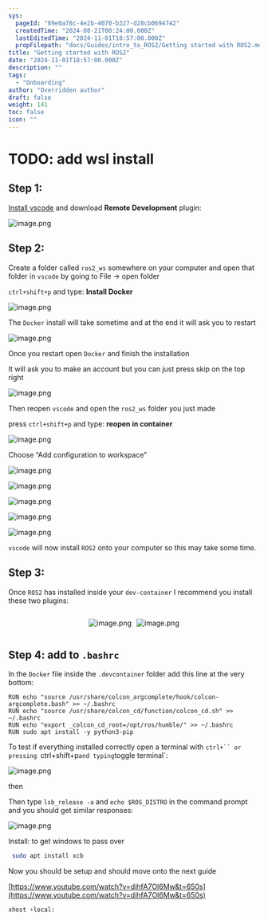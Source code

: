 ```yaml
---
sys:
  pageId: "89e0a78c-4e2b-4070-b327-d28cb0694742"
  createdTime: "2024-08-21T00:24:00.000Z"
  lastEditedTime: "2024-11-01T18:57:00.000Z"
  propFilepath: "docs/Guides/intro_to_ROS2/Getting started with ROS2.md"
title: "Getting started with ROS2"
date: "2024-11-01T18:57:00.000Z"
description: ""
tags:
  - "Onboarding"
author: "Overridden author"
draft: false
weight: 141
toc: false
icon: ""
---
```


# TODO: add wsl install

## Step 1:

[Install vscode](https://code.visualstudio.com/download) and download **Remote Development** plugin:

![image.png](https://prod-files-secure.s3.us-west-2.amazonaws.com/d518164a-d88e-44d1-a4ee-3adb3bd8bce0/efb52993-1881-4a40-b95e-6f020334f022/image.png?X-Amz-Algorithm=AWS4-HMAC-SHA256&X-Amz-Content-Sha256=UNSIGNED-PAYLOAD&X-Amz-Credential=ASIAZI2LB466S5NWFEHA%2F20250503%2Fus-west-2%2Fs3%2Faws4_request&X-Amz-Date=20250503T131630Z&X-Amz-Expires=3600&X-Amz-Security-Token=IQoJb3JpZ2luX2VjEFMaCXVzLXdlc3QtMiJGMEQCIAbhMS%2B7VTKfkJEiVHxXLXu5hp9s3lGtdNnQWpTmUVMjAiA4dqN%2Fqwc2taptqysrt7%2FEF8mMVOABeLiY%2F43DfN9cZSqIBAjs%2F%2F%2F%2F%2F%2F%2F%2F%2F%2F8BEAAaDDYzNzQyMzE4MzgwNSIMuG8gIE1nbXsiuAbKKtwD509Xrm03eApB6qnQ2eozczU%2FQ1WFKRHU4bAR%2B%2B32C3W5yoU4o6g0hsH%2BjSsYyWxAVv2nPFvk4fkaviFsPTEVq45gQji0tBvSQMDC%2FD3DfQ27dB5gVhTxnHraC5X22fs%2BGbEpZkaKp5e5FFiTkpY%2FOCPDgMHf2dTGe%2BU0VX53AkCHx1kw9MeXHzcLO6VYaxaHZGBbZzDed6JPiQQkZMI%2BQRxg1MS88POlpnvrLErfXoGPY5bHFVGelcCMFtUHJsW8XdHi487UDQ8AR88KzP%2BDSOY8%2FD8VHq8LJvJYVxhu%2Bx0ULIo785GurRhtH3YYZmpMeoqoZUyXQ%2FcqWhmKcqrHTIs3HR9HsFDo4eb6sIL%2BIOIMUYBKNq3yOfSth21ODDe%2F2tjNmCp3kHgfnzRR39lGIvIm6AZ%2FlPWMDQ9CCZH7fc2vrieoEWbeBM8filINQSwkl40uf6Lrsy8cJoyLlx5uEmWwXzycjl%2FULSxLa%2BW0Am75iSNsvftGY%2BvMxbNLq0CDDgfa2qbIEel2wo4OFsef778RKL4d%2Bl92NrX0cR4i%2FGfSywKW%2FaBtRnzfUp3rgZVujZOJcQoD%2FA0dNsx4zjpdfdxkvoWnPJh5xLcjZOdmSslh%2BkOuzQiH1%2BIkJWkwr97XwAY6pgE7JtgNWjtY%2B5er%2F5nCoWrd%2F%2BUP0dFmzV%2F5j4e2VMpHN6xUoVZNOJrRLlyDlEVOQvohazh%2F6ms9vCCaHF5yGPGRbUuEdlMHtUvvZtNBrWZCb3vakN3DM332IsA8ODgYcZw4%2FkjSNoMz65kvggrNJLTmRgBLbG2vPxY8bxK8qCe9hR59zaWK73%2FGdy9GPlCO8cKvPwKvSUPuTK9%2BlNIEBhw2ZYDa0Oln&X-Amz-Signature=5d0e81a2dd62b881fd42604328a2232fb3779fdf92b61f6861fe9c9f0a983697&X-Amz-SignedHeaders=host&x-id=GetObject)

## Step 2:

Create a folder called `ros2_ws` somewhere on your computer and open that folder in `vscode` by going to File → open folder 

`ctrl+shift+p` and type: **Install Docker**

![image.png](https://prod-files-secure.s3.us-west-2.amazonaws.com/d518164a-d88e-44d1-a4ee-3adb3bd8bce0/2269dc0e-1cd5-47ff-bceb-c04ad9b2eab0/image.png?X-Amz-Algorithm=AWS4-HMAC-SHA256&X-Amz-Content-Sha256=UNSIGNED-PAYLOAD&X-Amz-Credential=ASIAZI2LB466S5NWFEHA%2F20250503%2Fus-west-2%2Fs3%2Faws4_request&X-Amz-Date=20250503T131630Z&X-Amz-Expires=3600&X-Amz-Security-Token=IQoJb3JpZ2luX2VjEFMaCXVzLXdlc3QtMiJGMEQCIAbhMS%2B7VTKfkJEiVHxXLXu5hp9s3lGtdNnQWpTmUVMjAiA4dqN%2Fqwc2taptqysrt7%2FEF8mMVOABeLiY%2F43DfN9cZSqIBAjs%2F%2F%2F%2F%2F%2F%2F%2F%2F%2F8BEAAaDDYzNzQyMzE4MzgwNSIMuG8gIE1nbXsiuAbKKtwD509Xrm03eApB6qnQ2eozczU%2FQ1WFKRHU4bAR%2B%2B32C3W5yoU4o6g0hsH%2BjSsYyWxAVv2nPFvk4fkaviFsPTEVq45gQji0tBvSQMDC%2FD3DfQ27dB5gVhTxnHraC5X22fs%2BGbEpZkaKp5e5FFiTkpY%2FOCPDgMHf2dTGe%2BU0VX53AkCHx1kw9MeXHzcLO6VYaxaHZGBbZzDed6JPiQQkZMI%2BQRxg1MS88POlpnvrLErfXoGPY5bHFVGelcCMFtUHJsW8XdHi487UDQ8AR88KzP%2BDSOY8%2FD8VHq8LJvJYVxhu%2Bx0ULIo785GurRhtH3YYZmpMeoqoZUyXQ%2FcqWhmKcqrHTIs3HR9HsFDo4eb6sIL%2BIOIMUYBKNq3yOfSth21ODDe%2F2tjNmCp3kHgfnzRR39lGIvIm6AZ%2FlPWMDQ9CCZH7fc2vrieoEWbeBM8filINQSwkl40uf6Lrsy8cJoyLlx5uEmWwXzycjl%2FULSxLa%2BW0Am75iSNsvftGY%2BvMxbNLq0CDDgfa2qbIEel2wo4OFsef778RKL4d%2Bl92NrX0cR4i%2FGfSywKW%2FaBtRnzfUp3rgZVujZOJcQoD%2FA0dNsx4zjpdfdxkvoWnPJh5xLcjZOdmSslh%2BkOuzQiH1%2BIkJWkwr97XwAY6pgE7JtgNWjtY%2B5er%2F5nCoWrd%2F%2BUP0dFmzV%2F5j4e2VMpHN6xUoVZNOJrRLlyDlEVOQvohazh%2F6ms9vCCaHF5yGPGRbUuEdlMHtUvvZtNBrWZCb3vakN3DM332IsA8ODgYcZw4%2FkjSNoMz65kvggrNJLTmRgBLbG2vPxY8bxK8qCe9hR59zaWK73%2FGdy9GPlCO8cKvPwKvSUPuTK9%2BlNIEBhw2ZYDa0Oln&X-Amz-Signature=94d460a35bd8bfbafa8ee2c84265c4bd651fbd321b12edc4282e5c2d1577768f&X-Amz-SignedHeaders=host&x-id=GetObject)

The `Docker` install will take sometime and at the end it will ask you to restart

![image.png](https://prod-files-secure.s3.us-west-2.amazonaws.com/d518164a-d88e-44d1-a4ee-3adb3bd8bce0/ed233f78-be33-4b1f-b89c-9c346c0e961e/image.png?X-Amz-Algorithm=AWS4-HMAC-SHA256&X-Amz-Content-Sha256=UNSIGNED-PAYLOAD&X-Amz-Credential=ASIAZI2LB466S5NWFEHA%2F20250503%2Fus-west-2%2Fs3%2Faws4_request&X-Amz-Date=20250503T131630Z&X-Amz-Expires=3600&X-Amz-Security-Token=IQoJb3JpZ2luX2VjEFMaCXVzLXdlc3QtMiJGMEQCIAbhMS%2B7VTKfkJEiVHxXLXu5hp9s3lGtdNnQWpTmUVMjAiA4dqN%2Fqwc2taptqysrt7%2FEF8mMVOABeLiY%2F43DfN9cZSqIBAjs%2F%2F%2F%2F%2F%2F%2F%2F%2F%2F8BEAAaDDYzNzQyMzE4MzgwNSIMuG8gIE1nbXsiuAbKKtwD509Xrm03eApB6qnQ2eozczU%2FQ1WFKRHU4bAR%2B%2B32C3W5yoU4o6g0hsH%2BjSsYyWxAVv2nPFvk4fkaviFsPTEVq45gQji0tBvSQMDC%2FD3DfQ27dB5gVhTxnHraC5X22fs%2BGbEpZkaKp5e5FFiTkpY%2FOCPDgMHf2dTGe%2BU0VX53AkCHx1kw9MeXHzcLO6VYaxaHZGBbZzDed6JPiQQkZMI%2BQRxg1MS88POlpnvrLErfXoGPY5bHFVGelcCMFtUHJsW8XdHi487UDQ8AR88KzP%2BDSOY8%2FD8VHq8LJvJYVxhu%2Bx0ULIo785GurRhtH3YYZmpMeoqoZUyXQ%2FcqWhmKcqrHTIs3HR9HsFDo4eb6sIL%2BIOIMUYBKNq3yOfSth21ODDe%2F2tjNmCp3kHgfnzRR39lGIvIm6AZ%2FlPWMDQ9CCZH7fc2vrieoEWbeBM8filINQSwkl40uf6Lrsy8cJoyLlx5uEmWwXzycjl%2FULSxLa%2BW0Am75iSNsvftGY%2BvMxbNLq0CDDgfa2qbIEel2wo4OFsef778RKL4d%2Bl92NrX0cR4i%2FGfSywKW%2FaBtRnzfUp3rgZVujZOJcQoD%2FA0dNsx4zjpdfdxkvoWnPJh5xLcjZOdmSslh%2BkOuzQiH1%2BIkJWkwr97XwAY6pgE7JtgNWjtY%2B5er%2F5nCoWrd%2F%2BUP0dFmzV%2F5j4e2VMpHN6xUoVZNOJrRLlyDlEVOQvohazh%2F6ms9vCCaHF5yGPGRbUuEdlMHtUvvZtNBrWZCb3vakN3DM332IsA8ODgYcZw4%2FkjSNoMz65kvggrNJLTmRgBLbG2vPxY8bxK8qCe9hR59zaWK73%2FGdy9GPlCO8cKvPwKvSUPuTK9%2BlNIEBhw2ZYDa0Oln&X-Amz-Signature=6d97f8ed0914af3f2e74adfbf7a4c0ce7059437170623a8076cabdd998461ed6&X-Amz-SignedHeaders=host&x-id=GetObject)

Once you restart open `Docker` and finish the installation

It will ask you to make an account but you can just press skip on the top right

![image.png](https://prod-files-secure.s3.us-west-2.amazonaws.com/d518164a-d88e-44d1-a4ee-3adb3bd8bce0/21010ad9-1659-4fd9-9f59-9932a09b2a3d/image.png?X-Amz-Algorithm=AWS4-HMAC-SHA256&X-Amz-Content-Sha256=UNSIGNED-PAYLOAD&X-Amz-Credential=ASIAZI2LB466S5NWFEHA%2F20250503%2Fus-west-2%2Fs3%2Faws4_request&X-Amz-Date=20250503T131630Z&X-Amz-Expires=3600&X-Amz-Security-Token=IQoJb3JpZ2luX2VjEFMaCXVzLXdlc3QtMiJGMEQCIAbhMS%2B7VTKfkJEiVHxXLXu5hp9s3lGtdNnQWpTmUVMjAiA4dqN%2Fqwc2taptqysrt7%2FEF8mMVOABeLiY%2F43DfN9cZSqIBAjs%2F%2F%2F%2F%2F%2F%2F%2F%2F%2F8BEAAaDDYzNzQyMzE4MzgwNSIMuG8gIE1nbXsiuAbKKtwD509Xrm03eApB6qnQ2eozczU%2FQ1WFKRHU4bAR%2B%2B32C3W5yoU4o6g0hsH%2BjSsYyWxAVv2nPFvk4fkaviFsPTEVq45gQji0tBvSQMDC%2FD3DfQ27dB5gVhTxnHraC5X22fs%2BGbEpZkaKp5e5FFiTkpY%2FOCPDgMHf2dTGe%2BU0VX53AkCHx1kw9MeXHzcLO6VYaxaHZGBbZzDed6JPiQQkZMI%2BQRxg1MS88POlpnvrLErfXoGPY5bHFVGelcCMFtUHJsW8XdHi487UDQ8AR88KzP%2BDSOY8%2FD8VHq8LJvJYVxhu%2Bx0ULIo785GurRhtH3YYZmpMeoqoZUyXQ%2FcqWhmKcqrHTIs3HR9HsFDo4eb6sIL%2BIOIMUYBKNq3yOfSth21ODDe%2F2tjNmCp3kHgfnzRR39lGIvIm6AZ%2FlPWMDQ9CCZH7fc2vrieoEWbeBM8filINQSwkl40uf6Lrsy8cJoyLlx5uEmWwXzycjl%2FULSxLa%2BW0Am75iSNsvftGY%2BvMxbNLq0CDDgfa2qbIEel2wo4OFsef778RKL4d%2Bl92NrX0cR4i%2FGfSywKW%2FaBtRnzfUp3rgZVujZOJcQoD%2FA0dNsx4zjpdfdxkvoWnPJh5xLcjZOdmSslh%2BkOuzQiH1%2BIkJWkwr97XwAY6pgE7JtgNWjtY%2B5er%2F5nCoWrd%2F%2BUP0dFmzV%2F5j4e2VMpHN6xUoVZNOJrRLlyDlEVOQvohazh%2F6ms9vCCaHF5yGPGRbUuEdlMHtUvvZtNBrWZCb3vakN3DM332IsA8ODgYcZw4%2FkjSNoMz65kvggrNJLTmRgBLbG2vPxY8bxK8qCe9hR59zaWK73%2FGdy9GPlCO8cKvPwKvSUPuTK9%2BlNIEBhw2ZYDa0Oln&X-Amz-Signature=3be06c1413d6433f9811b92186d737ee2ab3e0b5196d869c0be8be27be55a34b&X-Amz-SignedHeaders=host&x-id=GetObject)

Then reopen `vscode` and open the `ros2_ws` folder you just made

press `ctrl+shift+p` and type: **reopen in container**

![image.png](https://prod-files-secure.s3.us-west-2.amazonaws.com/d518164a-d88e-44d1-a4ee-3adb3bd8bce0/4e93b8c2-41ad-488c-8095-c74205196118/image.png?X-Amz-Algorithm=AWS4-HMAC-SHA256&X-Amz-Content-Sha256=UNSIGNED-PAYLOAD&X-Amz-Credential=ASIAZI2LB466S5NWFEHA%2F20250503%2Fus-west-2%2Fs3%2Faws4_request&X-Amz-Date=20250503T131630Z&X-Amz-Expires=3600&X-Amz-Security-Token=IQoJb3JpZ2luX2VjEFMaCXVzLXdlc3QtMiJGMEQCIAbhMS%2B7VTKfkJEiVHxXLXu5hp9s3lGtdNnQWpTmUVMjAiA4dqN%2Fqwc2taptqysrt7%2FEF8mMVOABeLiY%2F43DfN9cZSqIBAjs%2F%2F%2F%2F%2F%2F%2F%2F%2F%2F8BEAAaDDYzNzQyMzE4MzgwNSIMuG8gIE1nbXsiuAbKKtwD509Xrm03eApB6qnQ2eozczU%2FQ1WFKRHU4bAR%2B%2B32C3W5yoU4o6g0hsH%2BjSsYyWxAVv2nPFvk4fkaviFsPTEVq45gQji0tBvSQMDC%2FD3DfQ27dB5gVhTxnHraC5X22fs%2BGbEpZkaKp5e5FFiTkpY%2FOCPDgMHf2dTGe%2BU0VX53AkCHx1kw9MeXHzcLO6VYaxaHZGBbZzDed6JPiQQkZMI%2BQRxg1MS88POlpnvrLErfXoGPY5bHFVGelcCMFtUHJsW8XdHi487UDQ8AR88KzP%2BDSOY8%2FD8VHq8LJvJYVxhu%2Bx0ULIo785GurRhtH3YYZmpMeoqoZUyXQ%2FcqWhmKcqrHTIs3HR9HsFDo4eb6sIL%2BIOIMUYBKNq3yOfSth21ODDe%2F2tjNmCp3kHgfnzRR39lGIvIm6AZ%2FlPWMDQ9CCZH7fc2vrieoEWbeBM8filINQSwkl40uf6Lrsy8cJoyLlx5uEmWwXzycjl%2FULSxLa%2BW0Am75iSNsvftGY%2BvMxbNLq0CDDgfa2qbIEel2wo4OFsef778RKL4d%2Bl92NrX0cR4i%2FGfSywKW%2FaBtRnzfUp3rgZVujZOJcQoD%2FA0dNsx4zjpdfdxkvoWnPJh5xLcjZOdmSslh%2BkOuzQiH1%2BIkJWkwr97XwAY6pgE7JtgNWjtY%2B5er%2F5nCoWrd%2F%2BUP0dFmzV%2F5j4e2VMpHN6xUoVZNOJrRLlyDlEVOQvohazh%2F6ms9vCCaHF5yGPGRbUuEdlMHtUvvZtNBrWZCb3vakN3DM332IsA8ODgYcZw4%2FkjSNoMz65kvggrNJLTmRgBLbG2vPxY8bxK8qCe9hR59zaWK73%2FGdy9GPlCO8cKvPwKvSUPuTK9%2BlNIEBhw2ZYDa0Oln&X-Amz-Signature=049b0cd03ea9e4915e99c60f2ad9b5b6ce8b284dd1629ff7764d706e9244154e&X-Amz-SignedHeaders=host&x-id=GetObject)

Choose “Add configuration to workspace”

![image.png](https://prod-files-secure.s3.us-west-2.amazonaws.com/d518164a-d88e-44d1-a4ee-3adb3bd8bce0/9560b282-5060-4989-ba37-97e7b2c22476/image.png?X-Amz-Algorithm=AWS4-HMAC-SHA256&X-Amz-Content-Sha256=UNSIGNED-PAYLOAD&X-Amz-Credential=ASIAZI2LB466S5NWFEHA%2F20250503%2Fus-west-2%2Fs3%2Faws4_request&X-Amz-Date=20250503T131630Z&X-Amz-Expires=3600&X-Amz-Security-Token=IQoJb3JpZ2luX2VjEFMaCXVzLXdlc3QtMiJGMEQCIAbhMS%2B7VTKfkJEiVHxXLXu5hp9s3lGtdNnQWpTmUVMjAiA4dqN%2Fqwc2taptqysrt7%2FEF8mMVOABeLiY%2F43DfN9cZSqIBAjs%2F%2F%2F%2F%2F%2F%2F%2F%2F%2F8BEAAaDDYzNzQyMzE4MzgwNSIMuG8gIE1nbXsiuAbKKtwD509Xrm03eApB6qnQ2eozczU%2FQ1WFKRHU4bAR%2B%2B32C3W5yoU4o6g0hsH%2BjSsYyWxAVv2nPFvk4fkaviFsPTEVq45gQji0tBvSQMDC%2FD3DfQ27dB5gVhTxnHraC5X22fs%2BGbEpZkaKp5e5FFiTkpY%2FOCPDgMHf2dTGe%2BU0VX53AkCHx1kw9MeXHzcLO6VYaxaHZGBbZzDed6JPiQQkZMI%2BQRxg1MS88POlpnvrLErfXoGPY5bHFVGelcCMFtUHJsW8XdHi487UDQ8AR88KzP%2BDSOY8%2FD8VHq8LJvJYVxhu%2Bx0ULIo785GurRhtH3YYZmpMeoqoZUyXQ%2FcqWhmKcqrHTIs3HR9HsFDo4eb6sIL%2BIOIMUYBKNq3yOfSth21ODDe%2F2tjNmCp3kHgfnzRR39lGIvIm6AZ%2FlPWMDQ9CCZH7fc2vrieoEWbeBM8filINQSwkl40uf6Lrsy8cJoyLlx5uEmWwXzycjl%2FULSxLa%2BW0Am75iSNsvftGY%2BvMxbNLq0CDDgfa2qbIEel2wo4OFsef778RKL4d%2Bl92NrX0cR4i%2FGfSywKW%2FaBtRnzfUp3rgZVujZOJcQoD%2FA0dNsx4zjpdfdxkvoWnPJh5xLcjZOdmSslh%2BkOuzQiH1%2BIkJWkwr97XwAY6pgE7JtgNWjtY%2B5er%2F5nCoWrd%2F%2BUP0dFmzV%2F5j4e2VMpHN6xUoVZNOJrRLlyDlEVOQvohazh%2F6ms9vCCaHF5yGPGRbUuEdlMHtUvvZtNBrWZCb3vakN3DM332IsA8ODgYcZw4%2FkjSNoMz65kvggrNJLTmRgBLbG2vPxY8bxK8qCe9hR59zaWK73%2FGdy9GPlCO8cKvPwKvSUPuTK9%2BlNIEBhw2ZYDa0Oln&X-Amz-Signature=9b531e5ae50b525ca39537ae67f0f23dea7f6cf15c005148122c7a5f060bff91&X-Amz-SignedHeaders=host&x-id=GetObject)

![image.png](https://prod-files-secure.s3.us-west-2.amazonaws.com/d518164a-d88e-44d1-a4ee-3adb3bd8bce0/2ee63f81-886b-48e8-a553-dc6e5eac99e4/image.png?X-Amz-Algorithm=AWS4-HMAC-SHA256&X-Amz-Content-Sha256=UNSIGNED-PAYLOAD&X-Amz-Credential=ASIAZI2LB466S5NWFEHA%2F20250503%2Fus-west-2%2Fs3%2Faws4_request&X-Amz-Date=20250503T131630Z&X-Amz-Expires=3600&X-Amz-Security-Token=IQoJb3JpZ2luX2VjEFMaCXVzLXdlc3QtMiJGMEQCIAbhMS%2B7VTKfkJEiVHxXLXu5hp9s3lGtdNnQWpTmUVMjAiA4dqN%2Fqwc2taptqysrt7%2FEF8mMVOABeLiY%2F43DfN9cZSqIBAjs%2F%2F%2F%2F%2F%2F%2F%2F%2F%2F8BEAAaDDYzNzQyMzE4MzgwNSIMuG8gIE1nbXsiuAbKKtwD509Xrm03eApB6qnQ2eozczU%2FQ1WFKRHU4bAR%2B%2B32C3W5yoU4o6g0hsH%2BjSsYyWxAVv2nPFvk4fkaviFsPTEVq45gQji0tBvSQMDC%2FD3DfQ27dB5gVhTxnHraC5X22fs%2BGbEpZkaKp5e5FFiTkpY%2FOCPDgMHf2dTGe%2BU0VX53AkCHx1kw9MeXHzcLO6VYaxaHZGBbZzDed6JPiQQkZMI%2BQRxg1MS88POlpnvrLErfXoGPY5bHFVGelcCMFtUHJsW8XdHi487UDQ8AR88KzP%2BDSOY8%2FD8VHq8LJvJYVxhu%2Bx0ULIo785GurRhtH3YYZmpMeoqoZUyXQ%2FcqWhmKcqrHTIs3HR9HsFDo4eb6sIL%2BIOIMUYBKNq3yOfSth21ODDe%2F2tjNmCp3kHgfnzRR39lGIvIm6AZ%2FlPWMDQ9CCZH7fc2vrieoEWbeBM8filINQSwkl40uf6Lrsy8cJoyLlx5uEmWwXzycjl%2FULSxLa%2BW0Am75iSNsvftGY%2BvMxbNLq0CDDgfa2qbIEel2wo4OFsef778RKL4d%2Bl92NrX0cR4i%2FGfSywKW%2FaBtRnzfUp3rgZVujZOJcQoD%2FA0dNsx4zjpdfdxkvoWnPJh5xLcjZOdmSslh%2BkOuzQiH1%2BIkJWkwr97XwAY6pgE7JtgNWjtY%2B5er%2F5nCoWrd%2F%2BUP0dFmzV%2F5j4e2VMpHN6xUoVZNOJrRLlyDlEVOQvohazh%2F6ms9vCCaHF5yGPGRbUuEdlMHtUvvZtNBrWZCb3vakN3DM332IsA8ODgYcZw4%2FkjSNoMz65kvggrNJLTmRgBLbG2vPxY8bxK8qCe9hR59zaWK73%2FGdy9GPlCO8cKvPwKvSUPuTK9%2BlNIEBhw2ZYDa0Oln&X-Amz-Signature=316c9cc32d5b8560545a34adfab8ec84d98a5127e2df08b17a183fa8f207400f&X-Amz-SignedHeaders=host&x-id=GetObject)

![image.png](https://prod-files-secure.s3.us-west-2.amazonaws.com/d518164a-d88e-44d1-a4ee-3adb3bd8bce0/ae1580b2-b048-407e-aed9-b584224a7a04/image.png?X-Amz-Algorithm=AWS4-HMAC-SHA256&X-Amz-Content-Sha256=UNSIGNED-PAYLOAD&X-Amz-Credential=ASIAZI2LB466S5NWFEHA%2F20250503%2Fus-west-2%2Fs3%2Faws4_request&X-Amz-Date=20250503T131630Z&X-Amz-Expires=3600&X-Amz-Security-Token=IQoJb3JpZ2luX2VjEFMaCXVzLXdlc3QtMiJGMEQCIAbhMS%2B7VTKfkJEiVHxXLXu5hp9s3lGtdNnQWpTmUVMjAiA4dqN%2Fqwc2taptqysrt7%2FEF8mMVOABeLiY%2F43DfN9cZSqIBAjs%2F%2F%2F%2F%2F%2F%2F%2F%2F%2F8BEAAaDDYzNzQyMzE4MzgwNSIMuG8gIE1nbXsiuAbKKtwD509Xrm03eApB6qnQ2eozczU%2FQ1WFKRHU4bAR%2B%2B32C3W5yoU4o6g0hsH%2BjSsYyWxAVv2nPFvk4fkaviFsPTEVq45gQji0tBvSQMDC%2FD3DfQ27dB5gVhTxnHraC5X22fs%2BGbEpZkaKp5e5FFiTkpY%2FOCPDgMHf2dTGe%2BU0VX53AkCHx1kw9MeXHzcLO6VYaxaHZGBbZzDed6JPiQQkZMI%2BQRxg1MS88POlpnvrLErfXoGPY5bHFVGelcCMFtUHJsW8XdHi487UDQ8AR88KzP%2BDSOY8%2FD8VHq8LJvJYVxhu%2Bx0ULIo785GurRhtH3YYZmpMeoqoZUyXQ%2FcqWhmKcqrHTIs3HR9HsFDo4eb6sIL%2BIOIMUYBKNq3yOfSth21ODDe%2F2tjNmCp3kHgfnzRR39lGIvIm6AZ%2FlPWMDQ9CCZH7fc2vrieoEWbeBM8filINQSwkl40uf6Lrsy8cJoyLlx5uEmWwXzycjl%2FULSxLa%2BW0Am75iSNsvftGY%2BvMxbNLq0CDDgfa2qbIEel2wo4OFsef778RKL4d%2Bl92NrX0cR4i%2FGfSywKW%2FaBtRnzfUp3rgZVujZOJcQoD%2FA0dNsx4zjpdfdxkvoWnPJh5xLcjZOdmSslh%2BkOuzQiH1%2BIkJWkwr97XwAY6pgE7JtgNWjtY%2B5er%2F5nCoWrd%2F%2BUP0dFmzV%2F5j4e2VMpHN6xUoVZNOJrRLlyDlEVOQvohazh%2F6ms9vCCaHF5yGPGRbUuEdlMHtUvvZtNBrWZCb3vakN3DM332IsA8ODgYcZw4%2FkjSNoMz65kvggrNJLTmRgBLbG2vPxY8bxK8qCe9hR59zaWK73%2FGdy9GPlCO8cKvPwKvSUPuTK9%2BlNIEBhw2ZYDa0Oln&X-Amz-Signature=efd38deb1d352ec298f8f8dcb5ca49a5b484ec58fe647c9dfe217e511dc7724e&X-Amz-SignedHeaders=host&x-id=GetObject)

![image.png](https://prod-files-secure.s3.us-west-2.amazonaws.com/d518164a-d88e-44d1-a4ee-3adb3bd8bce0/53255b28-f75e-430f-b9e3-c0ac8577e42b/image.png?X-Amz-Algorithm=AWS4-HMAC-SHA256&X-Amz-Content-Sha256=UNSIGNED-PAYLOAD&X-Amz-Credential=ASIAZI2LB466S5NWFEHA%2F20250503%2Fus-west-2%2Fs3%2Faws4_request&X-Amz-Date=20250503T131630Z&X-Amz-Expires=3600&X-Amz-Security-Token=IQoJb3JpZ2luX2VjEFMaCXVzLXdlc3QtMiJGMEQCIAbhMS%2B7VTKfkJEiVHxXLXu5hp9s3lGtdNnQWpTmUVMjAiA4dqN%2Fqwc2taptqysrt7%2FEF8mMVOABeLiY%2F43DfN9cZSqIBAjs%2F%2F%2F%2F%2F%2F%2F%2F%2F%2F8BEAAaDDYzNzQyMzE4MzgwNSIMuG8gIE1nbXsiuAbKKtwD509Xrm03eApB6qnQ2eozczU%2FQ1WFKRHU4bAR%2B%2B32C3W5yoU4o6g0hsH%2BjSsYyWxAVv2nPFvk4fkaviFsPTEVq45gQji0tBvSQMDC%2FD3DfQ27dB5gVhTxnHraC5X22fs%2BGbEpZkaKp5e5FFiTkpY%2FOCPDgMHf2dTGe%2BU0VX53AkCHx1kw9MeXHzcLO6VYaxaHZGBbZzDed6JPiQQkZMI%2BQRxg1MS88POlpnvrLErfXoGPY5bHFVGelcCMFtUHJsW8XdHi487UDQ8AR88KzP%2BDSOY8%2FD8VHq8LJvJYVxhu%2Bx0ULIo785GurRhtH3YYZmpMeoqoZUyXQ%2FcqWhmKcqrHTIs3HR9HsFDo4eb6sIL%2BIOIMUYBKNq3yOfSth21ODDe%2F2tjNmCp3kHgfnzRR39lGIvIm6AZ%2FlPWMDQ9CCZH7fc2vrieoEWbeBM8filINQSwkl40uf6Lrsy8cJoyLlx5uEmWwXzycjl%2FULSxLa%2BW0Am75iSNsvftGY%2BvMxbNLq0CDDgfa2qbIEel2wo4OFsef778RKL4d%2Bl92NrX0cR4i%2FGfSywKW%2FaBtRnzfUp3rgZVujZOJcQoD%2FA0dNsx4zjpdfdxkvoWnPJh5xLcjZOdmSslh%2BkOuzQiH1%2BIkJWkwr97XwAY6pgE7JtgNWjtY%2B5er%2F5nCoWrd%2F%2BUP0dFmzV%2F5j4e2VMpHN6xUoVZNOJrRLlyDlEVOQvohazh%2F6ms9vCCaHF5yGPGRbUuEdlMHtUvvZtNBrWZCb3vakN3DM332IsA8ODgYcZw4%2FkjSNoMz65kvggrNJLTmRgBLbG2vPxY8bxK8qCe9hR59zaWK73%2FGdy9GPlCO8cKvPwKvSUPuTK9%2BlNIEBhw2ZYDa0Oln&X-Amz-Signature=ea03bcad84a9bf1881133fd9ffa4720068028718d7b5c575fa1280b502ef4f75&X-Amz-SignedHeaders=host&x-id=GetObject)

![image.png](https://prod-files-secure.s3.us-west-2.amazonaws.com/d518164a-d88e-44d1-a4ee-3adb3bd8bce0/7c562767-5af9-4ffb-97d1-327bcdf4ee00/image.png?X-Amz-Algorithm=AWS4-HMAC-SHA256&X-Amz-Content-Sha256=UNSIGNED-PAYLOAD&X-Amz-Credential=ASIAZI2LB466S5NWFEHA%2F20250503%2Fus-west-2%2Fs3%2Faws4_request&X-Amz-Date=20250503T131630Z&X-Amz-Expires=3600&X-Amz-Security-Token=IQoJb3JpZ2luX2VjEFMaCXVzLXdlc3QtMiJGMEQCIAbhMS%2B7VTKfkJEiVHxXLXu5hp9s3lGtdNnQWpTmUVMjAiA4dqN%2Fqwc2taptqysrt7%2FEF8mMVOABeLiY%2F43DfN9cZSqIBAjs%2F%2F%2F%2F%2F%2F%2F%2F%2F%2F8BEAAaDDYzNzQyMzE4MzgwNSIMuG8gIE1nbXsiuAbKKtwD509Xrm03eApB6qnQ2eozczU%2FQ1WFKRHU4bAR%2B%2B32C3W5yoU4o6g0hsH%2BjSsYyWxAVv2nPFvk4fkaviFsPTEVq45gQji0tBvSQMDC%2FD3DfQ27dB5gVhTxnHraC5X22fs%2BGbEpZkaKp5e5FFiTkpY%2FOCPDgMHf2dTGe%2BU0VX53AkCHx1kw9MeXHzcLO6VYaxaHZGBbZzDed6JPiQQkZMI%2BQRxg1MS88POlpnvrLErfXoGPY5bHFVGelcCMFtUHJsW8XdHi487UDQ8AR88KzP%2BDSOY8%2FD8VHq8LJvJYVxhu%2Bx0ULIo785GurRhtH3YYZmpMeoqoZUyXQ%2FcqWhmKcqrHTIs3HR9HsFDo4eb6sIL%2BIOIMUYBKNq3yOfSth21ODDe%2F2tjNmCp3kHgfnzRR39lGIvIm6AZ%2FlPWMDQ9CCZH7fc2vrieoEWbeBM8filINQSwkl40uf6Lrsy8cJoyLlx5uEmWwXzycjl%2FULSxLa%2BW0Am75iSNsvftGY%2BvMxbNLq0CDDgfa2qbIEel2wo4OFsef778RKL4d%2Bl92NrX0cR4i%2FGfSywKW%2FaBtRnzfUp3rgZVujZOJcQoD%2FA0dNsx4zjpdfdxkvoWnPJh5xLcjZOdmSslh%2BkOuzQiH1%2BIkJWkwr97XwAY6pgE7JtgNWjtY%2B5er%2F5nCoWrd%2F%2BUP0dFmzV%2F5j4e2VMpHN6xUoVZNOJrRLlyDlEVOQvohazh%2F6ms9vCCaHF5yGPGRbUuEdlMHtUvvZtNBrWZCb3vakN3DM332IsA8ODgYcZw4%2FkjSNoMz65kvggrNJLTmRgBLbG2vPxY8bxK8qCe9hR59zaWK73%2FGdy9GPlCO8cKvPwKvSUPuTK9%2BlNIEBhw2ZYDa0Oln&X-Amz-Signature=c775ab8adf38b3cf894527d8fdf645cf976d1c5328fb31a6c8c90ca8751a7a90&X-Amz-SignedHeaders=host&x-id=GetObject)

`vscode` will now install `ROS2` onto your computer so this may take some time.

## Step 3:

Once `ROS2` has installed inside your `dev-container` I recommend you install these two plugins:

<div style="display: flex;flex-direction: row; column-gap:10px; max-width: 630px;justify-content: center;">
<div>

![image.png](https://prod-files-secure.s3.us-west-2.amazonaws.com/d518164a-d88e-44d1-a4ee-3adb3bd8bce0/3fc3d550-5a54-4ba1-ba6b-faa01cdb7369/image.png?X-Amz-Algorithm=AWS4-HMAC-SHA256&X-Amz-Content-Sha256=UNSIGNED-PAYLOAD&X-Amz-Credential=ASIAZI2LB466R24DAUDS%2F20250503%2Fus-west-2%2Fs3%2Faws4_request&X-Amz-Date=20250503T131634Z&X-Amz-Expires=3600&X-Amz-Security-Token=IQoJb3JpZ2luX2VjEFMaCXVzLXdlc3QtMiJHMEUCIQC%2FG6F0v%2Be%2FkUwjpqzTWVSurqdO0Bhn%2Bx2QqzEGGS%2FvAwIgBqpnzg3R1jLURcbz4lPZ6QmOlEV20XhcEWtE7PeWmCkqiAQI7P%2F%2F%2F%2F%2F%2F%2F%2F%2F%2FARAAGgw2Mzc0MjMxODM4MDUiDNFXCvChJnqx%2FH2BbyrcA7xc12CyzZsRlRxex8TyVSeaiHI%2FwCrXavsnkX7nJJ7NXvSLtfQp0cJDaIflK%2FyNH4pOplR9L%2Bd2wjSmP%2F4cYTIFEF85EhpMtpc%2F8pvYqYbC%2BvBjMN5GpWudsoDp4MdqKZFx0eSLwIoFrYFKM4v3mqqOneQUWR6qquzDYfx%2Bmj7S29znzamu6ybn4whF1tzTKT4QB5cloQes42G9IeMi2HRcTCcwGbEAXMcNCPaA4JNEldiqN4mZrv4WhWPHm8NsUKsfMbc52pnLKrg8RqRbE9vXF7zpNcKuXUC3x4kR07nZG4%2F%2Bv50s2ATskm99Aroe6eNFH9HgSYQqlFSFwpefBApWPLDMgosSzjV47tiV0VD93GK6%2Bs4%2Fs4mhMt8cL%2Fi4iW4sVNII8c6KUXxtyO1FAqgU1SnG01XwEPWPwaH0qKND3RdCMy7tZxf7lRcFHlYXn0D5mcTwf%2FCUWdD5%2BlrY4S2gUG06zDsK4IWb0u7o4BAxCryG7tMV1giSmXJ4LJAwnR3desWXI8JOVbXLxulTlb6TnlK6Sx7KnqVwmqoqVuYGcQJsQD8bxyPJOPWOZn4pk%2BBtGDXBGjfx7hBbWI%2FYTEO%2FVlHhxhVwkMGwqxjB2egwE8DldZ5DhXSwZo7TMLfe18AGOqUBilRZBRdTd8Ka2yM5l5w%2FOa2YHDPKm6PneXvrUaGAAEnDCLwp1YqTOA60Vle8tihKgB71iWNYsrRFDDRPu0tN8PrZFXsyIscmPUR36sd%2BpUblHIR022KdDCEZLu9g%2Fg3g7e96%2BPYZgtLVdzWluV%2F5i%2Fwl%2FeWCYVvSwr0bkaOcNcFiTgzHCXGcL6fe4vly%2F00uTQsUuWytvzcnd18mVYTpM9Uoa1UV&X-Amz-Signature=ebdb36e9bda7afcde61de6ccfc48d97cec7b9a8dceb5c0f699c3cb38f197b06b&X-Amz-SignedHeaders=host&x-id=GetObject)

</div>
<div>

![image.png](https://prod-files-secure.s3.us-west-2.amazonaws.com/d518164a-d88e-44d1-a4ee-3adb3bd8bce0/d994cc66-13c2-4093-a5a3-f84cf4601a82/image.png?X-Amz-Algorithm=AWS4-HMAC-SHA256&X-Amz-Content-Sha256=UNSIGNED-PAYLOAD&X-Amz-Credential=ASIAZI2LB46662GOOWFT%2F20250503%2Fus-west-2%2Fs3%2Faws4_request&X-Amz-Date=20250503T131635Z&X-Amz-Expires=3600&X-Amz-Security-Token=IQoJb3JpZ2luX2VjEFMaCXVzLXdlc3QtMiJGMEQCICpy5NCdu%2BL3xovsiksusgjrrFqXtvFOjggO08wk6WRaAiA7BE69nlU%2BEtXMnGiS6abB6P%2FF64b06Xy57uaD2t8USiqIBAjs%2F%2F%2F%2F%2F%2F%2F%2F%2F%2F8BEAAaDDYzNzQyMzE4MzgwNSIMkM2m6nRJ%2Blif%2Bll1KtwDFsBgnMUBI4AYoShfLVLIINqrfELM%2Fffd3%2FM%2FoMeK0ba1nYzEQ%2BMIruowX4Um2s4s%2FY%2FLxVEa8KM47kviaWkQRmzuGX79hP70LNoGT7kK96UaGd30fttCIFaVvpxQ3oQuIEbqD5j8CQiVtuavJd2UAyedi%2FFazhVrwlTHcx0gT2MLwfhxUcNq3npBH7eHcnKfBNr1a6acRqqbxE57Fh8yoUgTpVOGBr6cB7CJp82yrGOU%2FZQcgXW7eLbMF3RhYNxsYYLDmo%2FuuMxNHoQWCikZ3%2FgY65KVHsW4MxPboOTYUzpqntIwEQlXg%2BwHi0AQ6rWqkmO7TueDCYOzzeWuw9u5B8G19HbfnJJclfrGcVjywGIa42TOeBmRaBPalCanCm0bs6cpHGHrBEIaHbt0F4aB0NiMzNvEVE94FLv2xKZXMnQY052eyyXBIaRmVzTgmfhU3S0PnM6GKWRcg8cs82FrP4wB7%2FGhPseSo64wuQNT0RAnAstoZgdrG45V7krvjW9h4ZPJFwgp4zf33f6NP1pKcjoEVtyfWT%2FOfm1fHfzY1V1iwDNlVhNHf0UCtzuq6LFHr736SAyvR51EvzplQCp%2FY5Tuy%2FzybSyyVCeq4Yh5lOks9u1bSVKeo1Z%2Fz%2FUwrPHXwAY6pgE7P%2BjrCY3NfOfOs4oXHVY3p%2BVKb3wwPZQ%2BBcYZu%2FfxgMzX9kq5msnv9Cu5XKpuY4wJ3dSRxWn8M7t4aswEnPWkUZQ8E60bun33z7b1PF76REJo%2BLIiTUrRQHRK0R8i%2BBKSIShjgBosYojH6UlWkk1QA%2FRmJRy%2BKRsvTEeoiXNReY7LS1MPUkGbLCzuVqqtSmMv54JKpBEubXNgGePkpiXbwWgCVRnP&X-Amz-Signature=f2a6cf0085319fc246d96f5f98f6a52e32ddf63be9133d30bfa2d7bacea3f8b9&X-Amz-SignedHeaders=host&x-id=GetObject)

</div>
</div>

## Step 4: add to `.bashrc`

In the `Docker` file inside the `.devcontainer` folder add this line at the very bottom: 

```docker
RUN echo "source /usr/share/colcon_argcomplete/hook/colcon-argcomplete.bash" >> ~/.bashrc
RUN echo "source /usr/share/colcon_cd/function/colcon_cd.sh" >> ~/.bashrc
RUN echo "export _colcon_cd_root=/opt/ros/humble/" >> ~/.bashrc
RUN sudo apt install -y python3-pip 
```

To test if everything installed correctly open a terminal with `ctrl+`` or pressing `ctrl+shift+p` and typing `toggle terminal`:

![image.png](https://prod-files-secure.s3.us-west-2.amazonaws.com/d518164a-d88e-44d1-a4ee-3adb3bd8bce0/6a4943d8-b04e-4c02-9a58-775f3384d1a5/image.png?X-Amz-Algorithm=AWS4-HMAC-SHA256&X-Amz-Content-Sha256=UNSIGNED-PAYLOAD&X-Amz-Credential=ASIAZI2LB466S5NWFEHA%2F20250503%2Fus-west-2%2Fs3%2Faws4_request&X-Amz-Date=20250503T131630Z&X-Amz-Expires=3600&X-Amz-Security-Token=IQoJb3JpZ2luX2VjEFMaCXVzLXdlc3QtMiJGMEQCIAbhMS%2B7VTKfkJEiVHxXLXu5hp9s3lGtdNnQWpTmUVMjAiA4dqN%2Fqwc2taptqysrt7%2FEF8mMVOABeLiY%2F43DfN9cZSqIBAjs%2F%2F%2F%2F%2F%2F%2F%2F%2F%2F8BEAAaDDYzNzQyMzE4MzgwNSIMuG8gIE1nbXsiuAbKKtwD509Xrm03eApB6qnQ2eozczU%2FQ1WFKRHU4bAR%2B%2B32C3W5yoU4o6g0hsH%2BjSsYyWxAVv2nPFvk4fkaviFsPTEVq45gQji0tBvSQMDC%2FD3DfQ27dB5gVhTxnHraC5X22fs%2BGbEpZkaKp5e5FFiTkpY%2FOCPDgMHf2dTGe%2BU0VX53AkCHx1kw9MeXHzcLO6VYaxaHZGBbZzDed6JPiQQkZMI%2BQRxg1MS88POlpnvrLErfXoGPY5bHFVGelcCMFtUHJsW8XdHi487UDQ8AR88KzP%2BDSOY8%2FD8VHq8LJvJYVxhu%2Bx0ULIo785GurRhtH3YYZmpMeoqoZUyXQ%2FcqWhmKcqrHTIs3HR9HsFDo4eb6sIL%2BIOIMUYBKNq3yOfSth21ODDe%2F2tjNmCp3kHgfnzRR39lGIvIm6AZ%2FlPWMDQ9CCZH7fc2vrieoEWbeBM8filINQSwkl40uf6Lrsy8cJoyLlx5uEmWwXzycjl%2FULSxLa%2BW0Am75iSNsvftGY%2BvMxbNLq0CDDgfa2qbIEel2wo4OFsef778RKL4d%2Bl92NrX0cR4i%2FGfSywKW%2FaBtRnzfUp3rgZVujZOJcQoD%2FA0dNsx4zjpdfdxkvoWnPJh5xLcjZOdmSslh%2BkOuzQiH1%2BIkJWkwr97XwAY6pgE7JtgNWjtY%2B5er%2F5nCoWrd%2F%2BUP0dFmzV%2F5j4e2VMpHN6xUoVZNOJrRLlyDlEVOQvohazh%2F6ms9vCCaHF5yGPGRbUuEdlMHtUvvZtNBrWZCb3vakN3DM332IsA8ODgYcZw4%2FkjSNoMz65kvggrNJLTmRgBLbG2vPxY8bxK8qCe9hR59zaWK73%2FGdy9GPlCO8cKvPwKvSUPuTK9%2BlNIEBhw2ZYDa0Oln&X-Amz-Signature=933ea87702868f5b7285a18d8e39c9de3a3f0eb46d564c6d0dee52f27ddca92f&X-Amz-SignedHeaders=host&x-id=GetObject)

then 

Then type `lsb_release -a` and `echo $ROS_DISTRO` in the command prompt and you should get similar responses:

![image.png](https://prod-files-secure.s3.us-west-2.amazonaws.com/d518164a-d88e-44d1-a4ee-3adb3bd8bce0/3e635dec-a805-4e85-8b9e-d000e5b71a4e/image.png?X-Amz-Algorithm=AWS4-HMAC-SHA256&X-Amz-Content-Sha256=UNSIGNED-PAYLOAD&X-Amz-Credential=ASIAZI2LB466S5NWFEHA%2F20250503%2Fus-west-2%2Fs3%2Faws4_request&X-Amz-Date=20250503T131630Z&X-Amz-Expires=3600&X-Amz-Security-Token=IQoJb3JpZ2luX2VjEFMaCXVzLXdlc3QtMiJGMEQCIAbhMS%2B7VTKfkJEiVHxXLXu5hp9s3lGtdNnQWpTmUVMjAiA4dqN%2Fqwc2taptqysrt7%2FEF8mMVOABeLiY%2F43DfN9cZSqIBAjs%2F%2F%2F%2F%2F%2F%2F%2F%2F%2F8BEAAaDDYzNzQyMzE4MzgwNSIMuG8gIE1nbXsiuAbKKtwD509Xrm03eApB6qnQ2eozczU%2FQ1WFKRHU4bAR%2B%2B32C3W5yoU4o6g0hsH%2BjSsYyWxAVv2nPFvk4fkaviFsPTEVq45gQji0tBvSQMDC%2FD3DfQ27dB5gVhTxnHraC5X22fs%2BGbEpZkaKp5e5FFiTkpY%2FOCPDgMHf2dTGe%2BU0VX53AkCHx1kw9MeXHzcLO6VYaxaHZGBbZzDed6JPiQQkZMI%2BQRxg1MS88POlpnvrLErfXoGPY5bHFVGelcCMFtUHJsW8XdHi487UDQ8AR88KzP%2BDSOY8%2FD8VHq8LJvJYVxhu%2Bx0ULIo785GurRhtH3YYZmpMeoqoZUyXQ%2FcqWhmKcqrHTIs3HR9HsFDo4eb6sIL%2BIOIMUYBKNq3yOfSth21ODDe%2F2tjNmCp3kHgfnzRR39lGIvIm6AZ%2FlPWMDQ9CCZH7fc2vrieoEWbeBM8filINQSwkl40uf6Lrsy8cJoyLlx5uEmWwXzycjl%2FULSxLa%2BW0Am75iSNsvftGY%2BvMxbNLq0CDDgfa2qbIEel2wo4OFsef778RKL4d%2Bl92NrX0cR4i%2FGfSywKW%2FaBtRnzfUp3rgZVujZOJcQoD%2FA0dNsx4zjpdfdxkvoWnPJh5xLcjZOdmSslh%2BkOuzQiH1%2BIkJWkwr97XwAY6pgE7JtgNWjtY%2B5er%2F5nCoWrd%2F%2BUP0dFmzV%2F5j4e2VMpHN6xUoVZNOJrRLlyDlEVOQvohazh%2F6ms9vCCaHF5yGPGRbUuEdlMHtUvvZtNBrWZCb3vakN3DM332IsA8ODgYcZw4%2FkjSNoMz65kvggrNJLTmRgBLbG2vPxY8bxK8qCe9hR59zaWK73%2FGdy9GPlCO8cKvPwKvSUPuTK9%2BlNIEBhw2ZYDa0Oln&X-Amz-Signature=00d9406bef4b7c487802d99f99a343bfe2b57b108028d4ceb3e86f90925c8560&X-Amz-SignedHeaders=host&x-id=GetObject)

Install:  to get windows to pass over

```bash
 sudo apt install xcb
```

Now you should be setup and should move onto the next guide 

[https://www.youtube.com/watch?v=dihfA7Ol6Mw&t=650s](https://www.youtube.com/watch?v=dihfA7Ol6Mw&t=650s)

```python
xhost +local:
```
